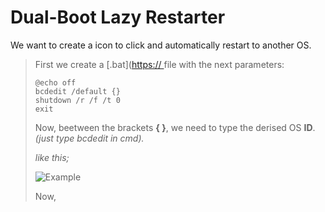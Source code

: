 # Dual-Boot Lazy Restarter
We want to create a icon to click and automatically restart to another OS.

> First we create a [.bat]([https:// ](https://github.com/gzmatte/Dual-Boot/raw/main/bat.bat) file with the next parameters:
>
> ```
> @echo off
> bcdedit /default {}
> shutdown /r /f /t 0
> exit
> ```
>
> Now, beetween the brackets **{ }**, we need to type the derised OS **ID**.
> _(just type bcdedit in cmd)._
>
> _like this;_
> 
> ![Example](https://github.com/gzmatte/Dual-Boot/assets/117684932/04b9a821-99e3-4bb7-9242-3cf1bd5aec9d)
>
> Now,
